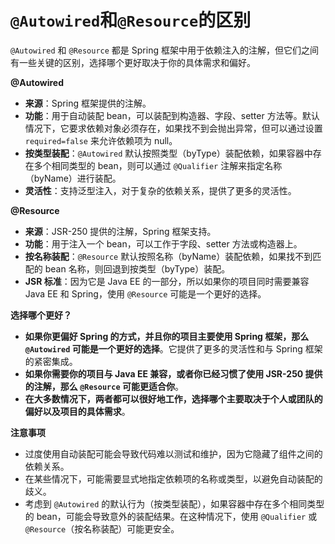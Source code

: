 # `@Autowired`和`@Resource`的区别

`@Autowired` 和 `@Resource` 都是 Spring 框架中用于依赖注入的注解，但它们之间有一些关键的区别，选择哪个更好取决于你的具体需求和偏好。

**@Autowired**

- **来源**：Spring 框架提供的注解。
- **功能**：用于自动装配 bean，可以装配到构造器、字段、setter 方法等。默认情况下，它要求依赖对象必须存在，如果找不到会抛出异常，但可以通过设置 `required=false` 来允许依赖项为 null。
- **按类型装配**：`@Autowired` 默认按照类型（byType）装配依赖，如果容器中存在多个相同类型的 bean，则可以通过 `@Qualifier` 注解来指定名称（byName）进行装配。
- **灵活性**：支持泛型注入，对于复杂的依赖关系，提供了更多的灵活性。

**@Resource**

- **来源**：JSR-250 提供的注解，Spring 框架支持。
- **功能**：用于注入一个 bean，可以工作于字段、setter 方法或构造器上。
- **按名称装配**：`@Resource` 默认按照名称（byName）装配依赖，如果找不到匹配的 bean 名称，则回退到按类型（byType）装配。
- **JSR 标准**：因为它是 Java EE 的一部分，所以如果你的项目同时需要兼容 Java EE 和 Spring，使用 `@Resource` 可能是一个更好的选择。

**选择哪个更好？**

- **如果你更偏好 Spring 的方式，并且你的项目主要使用 Spring 框架，那么 `@Autowired` 可能是一个更好的选择**。它提供了更多的灵活性和与 Spring 框架的紧密集成。
- **如果你需要你的项目与 Java EE 兼容，或者你已经习惯了使用 JSR-250 提供的注解，那么 `@Resource` 可能更适合你**。
- **在大多数情况下，两者都可以很好地工作，选择哪个主要取决于个人或团队的偏好以及项目的具体需求**。

**注意事项**

- 过度使用自动装配可能会导致代码难以测试和维护，因为它隐藏了组件之间的依赖关系。
- 在某些情况下，可能需要显式地指定依赖项的名称或类型，以避免自动装配的歧义。
- 考虑到 `@Autowired` 的默认行为（按类型装配），如果容器中存在多个相同类型的 bean，可能会导致意外的装配结果。在这种情况下，使用 `@Qualifier` 或 `@Resource`（按名称装配）可能更安全。